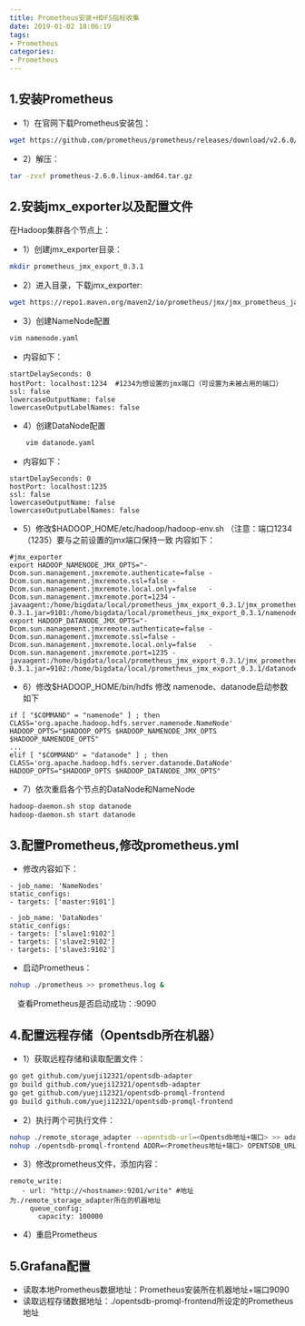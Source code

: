 ```yaml
---
title: Prometheus安装+HDFS指标收集
date: 2019-01-02 18:06:19
tags:
- Prometheus
categories:
- Prometheus
---
```

## 1.安装Prometheus
+ 1）在官网下载Prometheus安装包：
```bash
wget https://github.com/prometheus/prometheus/releases/download/v2.6.0/prometheus-2.6.0.linux-amd64.tar.gz
```

<!--more-->
+ 2）解压：
```bash	
tar -zvxf prometheus-2.6.0.linux-amd64.tar.gz
```
## 2.安装jmx_exporter以及配置文件
在Hadoop集群各个节点上：
+ 1）创建jmx_exporter目录：
```bash
mkdir prometheus_jmx_export_0.3.1
```
+ 2）进入目录，下载jmx_exporter:
```bash
wget https://repo1.maven.org/maven2/io/prometheus/jmx/jmx_prometheus_javaagent/0.3.1/jmx_prometheus_javaagent-0.3.1.jar
```
+ 3）创建NameNode配置
```bash
vim namenode.yaml
```
+ 内容如下：
```text
startDelaySeconds: 0
hostPort: localhost:1234  #1234为想设置的jmx端口（可设置为未被占用的端口）
ssl: false
lowercaseOutputName: false
lowercaseOutputLabelNames: false
```
+ 4）创建DataNode配置
```bash
	vim datanode.yaml
```
+ 内容如下：  
```text
startDelaySeconds: 0
hostPort: localhost:1235
ssl: false
lowercaseOutputName: false
lowercaseOutputLabelNames: false
```
+ 5）修改$HADOOP_HOME/etc/hadoop/hadoop-env.sh （注意：端口1234（1235）要与之前设置的jmx端口保持一致
内容如下：  
```text
#jmx_exporter
export HADOOP_NAMENODE_JMX_OPTS="-Dcom.sun.management.jmxremote.authenticate=false -Dcom.sun.management.jmxremote.ssl=false -Dcom.sun.management.jmxremote.local.only=false   -Dcom.sun.management.jmxremote.port=1234 -javaagent:/home/bigdata/local/prometheus_jmx_export_0.3.1/jmx_prometheus_javaagent-0.3.1.jar=9101:/home/bigdata/local/prometheus_jmx_export_0.3.1/namenode.yaml"
export HADOOP_DATANODE_JMX_OPTS="-Dcom.sun.management.jmxremote.authenticate=false -Dcom.sun.management.jmxremote.ssl=false -Dcom.sun.management.jmxremote.local.only=false   -Dcom.sun.management.jmxremote.port=1235 -javaagent:/home/bigdata/local/prometheus_jmx_export_0.3.1/jmx_prometheus_javaagent-0.3.1.jar=9102:/home/bigdata/local/prometheus_jmx_export_0.3.1/datanode.yaml"
```
+ 6）修改$HADOOP_HOME/bin/hdfs 修改 namenode、datanode启动参数如下
```text
if [ "$COMMAND" = "namenode" ] ; then
CLASS='org.apache.hadoop.hdfs.server.namenode.NameNode'
HADOOP_OPTS="$HADOOP_OPTS $HADOOP_NAMENODE_JMX_OPTS $HADOOP_NAMENODE_OPTS"
...
elif [ "$COMMAND" = "datanode" ] ; then
CLASS='org.apache.hadoop.hdfs.server.datanode.DataNode'
HADOOP_OPTS="$HADOOP_OPTS $HADOOP_DATANODE_JMX_OPTS"
```
+ 7）依次重启各个节点的DataNode和NameNode
```bash
hadoop-daemon.sh stop datanode
hadoop-daemon.sh start datanode
```
## 3.配置Prometheus,修改prometheus.yml
+ 修改内容如下：  
```text
- job_name: 'NameNodes'
static_configs:
- targets: ['master:9101']

- job_name: 'DataNodes'
static_configs:
- targets: ['slave1:9102']
- targets: ['slave2:9102']
- targets: ['slave3:9102']
```
+ 启动Prometheus：
```bash
nohup ./prometheus >> prometheus.log &
```
&emsp;查看Prometheus是否启动成功：<hostname>:9090
	
## 4.配置远程存储（Opentsdb所在机器）
+ 1）获取远程存储和读取配置文件：
```bash
go get github.com/yueji12321/opentsdb-adapter
go build github.com/yueji12321/opentsdb-adapter
go get github.com/yueji12321/opentsdb-promql-frontend
go build github.com/yueji12321/opentsdb-promql-frontend
```
+ 2）执行两个可执行文件：
```bash
nohup ./remote_storage_adapter --opentsdb-url=<Opentsdb地址+端口> >> adapter_storage.log &
nohup ./opentsdb-promql-frontend ADDR=<Prometheus地址+端口> OPENTSDB_URL=<Opentsdb地址+端口> >> adapter_read.log &
```
+ 3）修改prometheus文件，添加内容：
```text
remote_write:
   - url: "http://<hostname>:9201/write" #地址为./remote_storage_adapter所在的机器地址
	 queue_config:
	   capacity: 100000
```
+ 4）重启Prometheus

## 5.Grafana配置
+ 读取本地Prometheus数据地址：Prometheus安装所在机器地址+端口9090
+ 读取远程存储数据地址：./opentsdb-promql-frontend所设定的Prometheus地址

